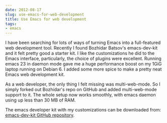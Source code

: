 ```yaml
---
date: 2012-08-17
slug: use-emacs-for-web-development
title: Use Emacs for web development
tags:
- emacs
---
```


I have been searching for lots of ways of turning Emacs into a
full-featured web development tool. Recently I found Bozhidar Batsov's
emacs-dev-kit and it felt pretty good a starter kit. I like the
customizations he did to the Emacs interface, particularly, the choice
of plugins were excellent. Running emacs 23 in daemon mode gave me a huge
performance boost on my 1GiG laptop running on Debian 6. I added some more spice to make a pretty neat Emacs web development kit.

As a web developer, the only thing I felt missing was multi-web-mode. So I simply
forked out Bozhidar's repo on GitHub and added multi-web-mode support to
it. The whole setup now works smoothly, with emacs daemon using up less
than 30 MB of RAM.

The emacs developer kit with my customizations can be downloaded from:
[emacs-dev-kit GitHub repository](https://github.com/kaustavdm/emacs-dev-kit).
